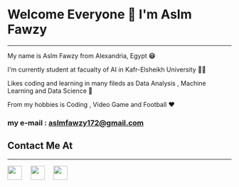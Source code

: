 # Welcome Everyone 👋 I'm Aslm Fawzy
---------
 My name is Aslm Fawzy from Alexandria, Egypt  **😃**
 
 I'm currently student at facualty of AI in Kafr-Elsheikh University **👨‍💼**
 
 Likes coding and learning in many fileds as Data Analysis , Machine Learning and Data Science **🥰**

From my hobbies is Coding , Video Game and Football **❤️**


### **my e-mail :** aslmfawzy172@gmail.com

## Contact Me At
---------

<a href="https://www.linkedin.com/in/aslm-fawzy-3b808b1b7/"><img height="32" width="32" src="https://upload.wikimedia.org/wikipedia/commons/thumb/c/ca/LinkedIn_logo_initials.png/600px-LinkedIn_logo_initials.png" /></a>&nbsp;&nbsp;&nbsp;&nbsp;
<a href="aslmfawzy172@gmail.com
"><img height="32" width="32" src="https://upload.wikimedia.org/wikipedia/commons/thumb/7/7e/Gmail_icon_%282020%29.svg/1024px-Gmail_icon_%282020%29.svg.png" /></a>&nbsp;&nbsp;&nbsp;&nbsp;
<a href="https://www.facebook.com/aslm.fawzy/"><img height="32" width="32" src="https://brandlogos.net/wp-content/uploads/2021/04/facebook-icon.png" /></a>&nbsp;&nbsp;&nbsp;&nbsp;

